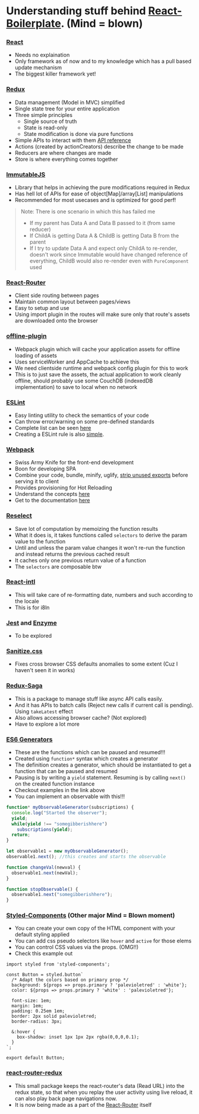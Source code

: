 # Understanding stuff behind [React-Boilerplate](https://github.com/react-boilerplate/react-boilerplate). (Mind = blown)

### [React](https://facebook.github.io/react/)

* Needs no explaination
* Only framework as of now and to my knowledge which has a pull based update mechanism
* The biggest killer framework yet!

### [Redux](http://redux.js.org/)

* Data management (Model in MVC) simplified
* Single state tree for your entire application
* Three simple principles
  * Single source of truth
  * State is read-only
  * State modification is done via pure functions
* Simple APIs to interact with them [API reference](https://github.com/reactjs/redux/blob/master/docs/api/README.md)
* Actions (created by actionCreators) describe the change to be made
* Reducers are where changes are made
* Store is where everything comes together

### [ImmutableJS](https://facebook.github.io/immutable-js/)

* Library that helps in achieving the pure modifications required in Redux
* Has hell lot of APIs for ease of object[Map]/array[List] manipulations
* Recommended for most usecases and is optimized for good perf!

> Note: There is one scenario in which this has failed me
> * If my parent has Data A and Data B passed to it (from same reducer)
> * If ChildA is getting Data A & ChildB is getting Data B from the parent
> * If I try to update Data A and expect only ChildA to re-render, doesn't work since Immutable would have changed reference of everything, ChildB would also re-render even with `PureComponent` used


### [React-Router](https://github.com/ReactTraining/react-router)

* Client side routing between pages
* Maintain common layout between pages/views
* Easy to setup and use
* Using import plugin in the routes will make sure only that route's assets are downloaded onto the browser

### [offline-plugin](https://github.com/NekR/offline-plugin)

* Webpack plugin which will cache your application assets for offline loading of assets
* Uses serviceWorker and AppCache to achieve this
* We need clientside runtime and webpack config plugin for this to work
* This is to just save the assets, the actual application to work cleanly offline, should probably use some CouchDB (indexedDB implementation) to save to local when no network

### [ESLint](http://eslint.org/)

* Easy linting utility to check the semantics of your code
* Can throw error/warning on some pre-defined standards
* Complete list can be seen [here](http://eslint.org/docs/rules/)
* Creating a ESLint rule is also [simple](ESLint_Custom.md).

### [Webpack](https://webpack.js.org/)

* Swiss Army Knife for the front-end development
* Boon for developing SPA
* Combine your code, bundle, minify, uglify, [strip unused exports](https://webpack.js.org/guides/tree-shaking/) before serving it to client
* Provides provisioning for Hot Reloading
* Understand the concepts [here](https://webpack.js.org/concepts/)
* Get to the documentation [here](https://webpack.js.org/configuration/)

### [Reselect](https://github.com/reactjs/reselect)

* Save lot of computation by memoizing the function results
* What it does is, it takes functions called `selectors` to derive the param value to the function
* Until and unless the param value changes it won't re-run the function and instead returns the previous cached result
* It caches only one previous return value of a function
* The `selectors` are composable btw

### [React-intl](https://github.com/yahoo/react-intl)

* This will take care of re-formatting date, numbers and such according to the locale
* This is for i8ln

### [Jest](https://facebook.github.io/jest/) and [Enzyme](http://airbnb.io/enzyme/)

* To be explored

### [Sanitize.css](https://github.com/jonathantneal/sanitize.css)

* Fixes cross browser CSS defaults anomalies to some extent (Cuz I haven't seen it in works)

### [Redux-Saga](https://github.com/redux-saga/redux-saga)

* This is a package to manage stuff like async API calls easily.
* And it has APIs to batch calls (Reject new calls if current call is pending). Using `takeLatest` effect
* Also allows accessing browser cache? (Not explored)
* Have to explore a lot more

### [ES6 Generators](http://2ality.com/2015/03/es6-generators.html)

* These are the functions which can be paused and resumed!!!
* Created using `function*` syntax which creates a generator
* The definition creates a generator, which should be instantiated to get a function that can be paused and resumed
* Pausing is by writing a `yield` statement. Resuming is by calling `next()` on the created function instance
* Checkout examples in the link above
* You can implement an observable with this!!!

```javascript
function* myObservableGenerator(subscriptions) {
  console.log("Started the observer");
  yield;
  while(yield !== "somegibberishhere")
    subscriptions(yield);
  return;
}

let observable1 = new myObservableGenerator();
observable1.next(); //this creates and starts the observable

function changeVal(newval) {
  observable1.next(newVal);
}

function stopObservable() {
  observable1.next("somegibberishhere");
}
```

### [Styled-Components](https://github.com/styled-components/styled-components) (Other major Mind = Blown moment)

* You can create your own copy of the HTML component with your default styling applied
* You can add css pseudo selectors like `hover` and `active` for those elems
* You can control CSS values via the props. (OMG!!)
* Check this example out

```JSX
import styled from 'styled-components';

const Button = styled.button`
  /* Adapt the colors based on primary prop */
  background: ${props => props.primary ? 'palevioletred' : 'white'};
  color: ${props => props.primary ? 'white' : 'palevioletred'};

  font-size: 1em;
  margin: 1em;
  padding: 0.25em 1em;
  border: 2px solid palevioletred;
  border-radius: 3px;
  
  &:hover {
    box-shadow: inset 1px 1px 2px rgba(0,0,0,0.1);
  }
`;

export default Button;
```

### [react-router-redux](https://github.com/reactjs/react-router-redux)

* This small package keeps the react-router's data (Read URL) into the redux state, so that when you replay the user activity using live reload, it can also play back page navigations now.
* It is now being made as a part of the [React-Router](https://github.com/ReactTraining/react-router) itself
